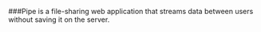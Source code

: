 ###Pipe is a file-sharing web application that streams data between users without saving it on the server.